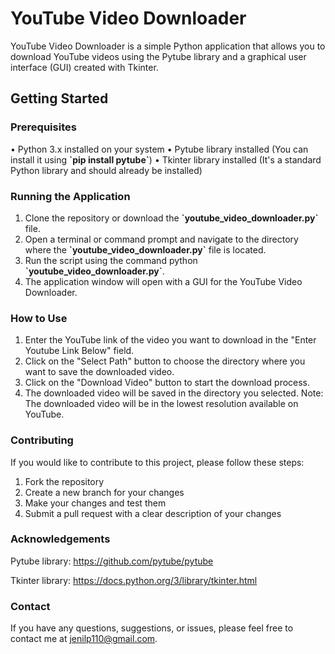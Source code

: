 
# YouTube Video Downloader #

YouTube Video Downloader is a simple Python application that allows you to download YouTube videos using the Pytube library and a graphical user interface (GUI) created with Tkinter.

## Getting Started

### Prerequisites

• Python 3.x installed on your system
• Pytube library installed (You can install it using **\`pip install pytube\`**)
• Tkinter library installed (It's a standard Python library and should already be installed)

### Running the Application

1. Clone the repository or download the **\`youtube_video_downloader.py\`** file.
2. Open a terminal or command prompt and navigate to the directory where the **\`youtube_video_downloader.py\`** file is located.
3. Run the script using the command python **\`youtube_video_downloader.py\`**.
4. The application window will open with a GUI for the YouTube Video Downloader.

### How to Use

1. Enter the YouTube link of the video you want to download in the "Enter Youtube Link Below" field.
2. Click on the "Select Path" button to choose the directory where you want to save the downloaded video.
3. Click on the "Download Video" button to start the download process.
4. The downloaded video will be saved in the directory you selected.
Note: The downloaded video will be in the lowest resolution available on YouTube.


### Contributing

If you would like to contribute to this project, please follow these steps:

1. Fork the repository
2. Create a new branch for your changes
3. Make your changes and test them
4. Submit a pull request with a clear description of your changes


### Acknowledgements

Pytube library: https://github.com/pytube/pytube

Tkinter library: https://docs.python.org/3/library/tkinter.html

### Contact

If you have any questions, suggestions, or issues, please feel free to contact me at jenilp110@gmail.com.



